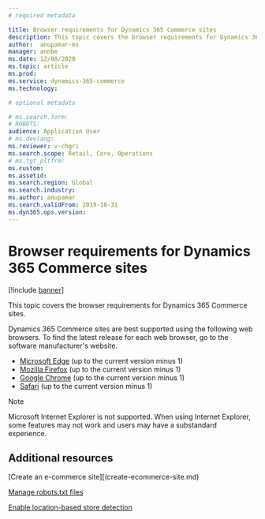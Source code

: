 ```yaml
---
# required metadata

title: Browser requirements for Dynamics 365 Commerce sites
description: This topic covers the browser requirements for Dynamics 365 Commerce sites.
author:  anupamar-ms
manager: annbe
ms.date: 12/08/2020
ms.topic: article
ms.prod: 
ms.service: dynamics-365-commerce
ms.technology: 

# optional metadata

# ms.search.form: 
# ROBOTS: 
audience: Application User
# ms.devlang: 
ms.reviewer: v-chgri
ms.search.scope: Retail, Core, Operations
# ms.tgt_pltfrm: 
ms.custom: 
ms.assetid: 
ms.search.region: Global
ms.search.industry: 
ms.author: anupamar
ms.search.validFrom: 2019-10-31
ms.dyn365.ops.version: 
---
```


# Browser requirements for Dynamics 365 Commerce sites

[!include [banner](includes/banner.md)]

This topic covers the browser requirements for Dynamics 365 Commerce sites.

Dynamics 365 Commerce sites are best supported using the following web browsers. To find the latest release for each web browser, go to the software manufacturer's website.

- [Microsoft Edge](https://www.microsoft.com/edge) (up to the current version minus 1)
- [Mozilla Firefox](https://www.mozilla.org/firefox/new) (up to the current version minus 1)
- [Google Chrome](https://www.google.com/chrome) (up to the current version minus 1)
- [Safari](https://support.apple.com/downloads/safari) (up to the current version minus 1)

> [!NOTE]
> Microsoft Internet Explorer is not supported. When using Internet Explorer, some features may not work and users may have a substandard experience.

## Additional resources

[Create an e-commerce site][(create-ecommerce-site.md)

[Manage robots.txt files](manage-robots-txt-files.md)

[Enable location-based store detection](enable-store-detection.md)




